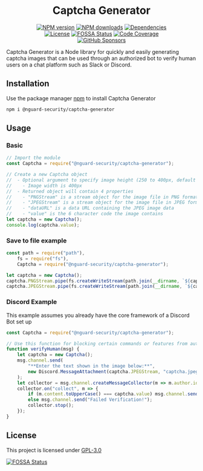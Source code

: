<h1 align="center">Captcha Generator</h1>
<p align="center">
	<a href="https://www.npmjs.com/package/@nguard-security/captcha-generator" title="NPM version"><img alt="NPM version" src="https://img.shields.io/npm/v/@nguard-security/captcha-generator?logo=npm"/></a>
	<a href="https://www.npmjs.com/package/@nguard-security/captcha-generator" title="NPM downloads"><img alt="NPM downloads" src="https://img.shields.io/npm/dt/@nguard-security/captcha-generator?logo=npm"/></a>
	<a href="https://david-dm.org/NGuard-Security/captcha-generator" title="Dependencies"><img alt="Dependencies" src="https://img.shields.io/david/NGuard-Security/captcha-generator?logo=npm"/></a>
	<br>
	<a href="https://github.com/NGuard-Security/captcha-generator/blob/master/LICENSE" title="License"><img alt="License" src="https://img.shields.io/github/license/NGuard-Security/captcha-generator?logo=github&logoColor=black"/></a>
	<a href="https://app.fossa.com/projects/git%2Bgithub.com%2FNGuard-Security%2Fcaptcha-generator?ref=badge_shield" title="FOSSA Status"><img alt="FOSSA Status" src="https://app.fossa.com/api/projects/git%2Bgithub.com%2FNGuard-Security%2Fcaptcha-generator.svg?type=shield"/></a>
	<a href="https://codecov.io/gh/NGuard-Security/captcha-generator" title="Code Coverage"><img alt="Code Coverage" src="https://codecov.io/gh/NGuard-Security/captcha-generator/branch/master/graph/badge.svg?token=OW7Q7Y1B2A"/></a>
	<br>
	<a href="https://github.com/sponsors/kms0219kms" title="GitHub Sponsors"><img alt="GitHub Sponsors" src="https://img.shields.io/github/sponsors/kms0219kms?color=EA4AAA&logo=github-sponsors"/></a>
</p>

Captcha Generator is a Node library for quickly and easily generating captcha images that can be used through an authorized bot to verify human users on a chat platform such as Slack or Discord.

## Installation

Use the package manager [npm](https://www.npmjs.com/) to install Captcha Generator

```bash
npm i @nguard-security/captcha-generator
```

## Usage

### Basic

```js
// Import the module
const Captcha = require("@nguard-security/captcha-generator");

// Create a new Captcha object
//  - Optional argument to specify image height (250 to 400px, default 250)
//    - Image width is 400px
//  - Returned object will contain 4 properties
//    - "PNGStream" is a stream object for the image file in PNG format
//    - "JPEGStream" is a stream object for the image file in JPEG format
//    - "dataURL" is a data URL containing the JPEG image data
//    - "value" is the 6 character code the image contains
let captcha = new Captcha();
console.log(captcha.value);
```

### Save to file example

```js
const path = require("path"),
	fs = require("fs"),
	Captcha = require("@nguard-security/captcha-generator");

let captcha = new Captcha();
captcha.PNGStream.pipe(fs.createWriteStream(path.join(__dirname, `${captcha.value}.png`)));
captcha.JPEGStream.pipe(fs.createWriteStream(path.join(__dirname, `${captcha.value}.jpeg`)));
```

### Discord Example

This example assumes you already have the core framework of a Discord Bot set up

```js
const Captcha = require("@nguard-security/captcha-generator");

// Use this function for blocking certain commands or features from automated self-bots
function verifyHuman(msg) {
	let captcha = new Captcha();
	msg.channel.send(
		"**Enter the text shown in the image below:**",
		new Discord.MessageAttachment(captcha.JPEGStream, "captcha.jpeg")
	);
	let collector = msg.channel.createMessageCollector(m => m.author.id === msg.author.id);
	collector.on("collect", m => {
		if (m.content.toUpperCase() === captcha.value) msg.channel.send("Verified Successfully!");
		else msg.channel.send("Failed Verification!");
		collector.stop();
	});
}
```

## License

This project is licensed under [GPL-3.0](https://github.com/NGuard-Security/captcha-generator/blob/master/LICENSE)

[![FOSSA Status](https://app.fossa.com/api/projects/git%2Bgithub.com%2FNGuard-Security%2Fcaptcha-generator.svg?type=large)](https://app.fossa.com/projects/git%2Bgithub.com%2FNGuard-Security%2Fcaptcha-generator?ref=badge_large)

